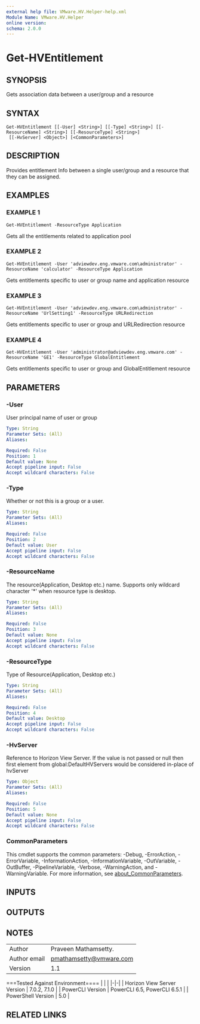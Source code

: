 ```yaml
---
external help file: VMware.HV.Helper-help.xml
Module Name: VMware.HV.Helper
online version:
schema: 2.0.0
---
```


# Get-HVEntitlement

## SYNOPSIS
Gets association data between a user/group and a resource

## SYNTAX

```
Get-HVEntitlement [[-User] <String>] [[-Type] <String>] [[-ResourceName] <String>] [[-ResourceType] <String>]
 [[-HvServer] <Object>] [<CommonParameters>]
```

## DESCRIPTION
Provides entitlement Info between a single user/group and a resource that they can be assigned.

## EXAMPLES

### EXAMPLE 1
```
Get-HVEntitlement -ResourceType Application
```

Gets all the entitlements related to application pool

### EXAMPLE 2
```
Get-HVEntitlement -User 'adviewdev.eng.vmware.com\administrator' -ResourceName 'calculator' -ResourceType Application
```

Gets entitlements specific to user or group name and application resource

### EXAMPLE 3
```
Get-HVEntitlement -User 'adviewdev.eng.vmware.com\administrator' -ResourceName 'UrlSetting1' -ResourceType URLRedirection
```

Gets entitlements specific to user or group and URLRedirection resource

### EXAMPLE 4
```
Get-HVEntitlement -User 'administrator@adviewdev.eng.vmware.com' -ResourceName 'GE1' -ResourceType GlobalEntitlement
```

Gets entitlements specific to user or group and GlobalEntitlement resource

## PARAMETERS

### -User
User principal name of user or group

```yaml
Type: String
Parameter Sets: (All)
Aliases:

Required: False
Position: 1
Default value: None
Accept pipeline input: False
Accept wildcard characters: False
```

### -Type
Whether or not this is a group or a user.

```yaml
Type: String
Parameter Sets: (All)
Aliases:

Required: False
Position: 2
Default value: User
Accept pipeline input: False
Accept wildcard characters: False
```

### -ResourceName
The resource(Application, Desktop etc.) name.
Supports only wildcard character '*' when resource type is desktop.

```yaml
Type: String
Parameter Sets: (All)
Aliases:

Required: False
Position: 3
Default value: None
Accept pipeline input: False
Accept wildcard characters: False
```

### -ResourceType
Type of Resource(Application, Desktop etc.)

```yaml
Type: String
Parameter Sets: (All)
Aliases:

Required: False
Position: 4
Default value: Desktop
Accept pipeline input: False
Accept wildcard characters: False
```

### -HvServer
Reference to Horizon View Server.
If the value is not passed or null then
first element from global:DefaultHVServers would be considered in-place of hvServer

```yaml
Type: Object
Parameter Sets: (All)
Aliases:

Required: False
Position: 5
Default value: None
Accept pipeline input: False
Accept wildcard characters: False
```

### CommonParameters
This cmdlet supports the common parameters: -Debug, -ErrorAction, -ErrorVariable, -InformationAction, -InformationVariable, -OutVariable, -OutBuffer, -PipelineVariable, -Verbose, -WarningAction, and -WarningVariable. For more information, see [about_CommonParameters](http://go.microsoft.com/fwlink/?LinkID=113216).

## INPUTS

## OUTPUTS

## NOTES
| | |
|-|-|
| Author | Praveen Mathamsetty. |
| Author email | pmathamsetty@vmware.com |
| Version | 1.1 |

===Tested Against Environment====
| | |
|-|-|
| Horizon View Server Version | 7.0.2, 7.1.0 |
| PowerCLI Version | PowerCLI 6.5, PowerCLI 6.5.1 |
| PowerShell Version | 5.0 |

## RELATED LINKS

